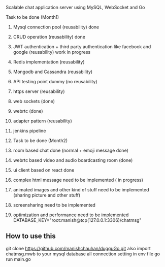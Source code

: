 Scalable chat application server using MySQL, WebSocket and Go 

Task to be done (Month1)
  1. Mysql connection pool (reusability) done
  2. CRUD operation  (reusability) done
  3. JWT authentication + third party authentication like facebook and google  (reusability) work in progress
  4. Redis implementation  (reusability)
  5. Mongodb and Cassandra   (reusability)
  6. API testing point dummy (no reusability)
  7. https server (reusability)
  8. web sockets  (done)
  8. webrtc  (done)
  9. adapter pattern (reusability)
  10. jenkins pipeline
  11. Task to be done (Month2)

  12. room based chat done (normal + emoji message done)
  13. webrtc based video and audio boardcasting room (done)
  14. ui client based on react done
  15. complex html message need to be implemented ( in progress)
  16. animated images and other kind of stuff need to be implemented (sharing picture and other stuff)
  17. screensharing need to be implemented
  18. optimization and performance need to be implemented 
DATABASE_KEY="root:manish@tcp(127.0.0.1:3306)/chatmsg"



How to use this
--------------------------------
git clone https://github.com/manishchauhan/dugguGo.git
also import chatmsg.mwb to your mysql database
all connection setting in env file
go run main.go 